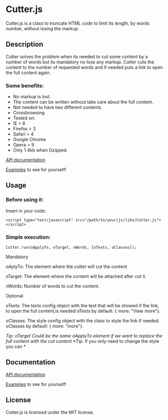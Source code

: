 # Cutter.js
Cutter.js is a class to truncate HTML code to limit its length, by words number, without losing the markup.

## Description

Cutter solves the problem when its needed to cut some content by a number of words but its mandatory no lose any markup.
Cutter cuts the content to the number of requested words and if needed puts a link to open the full content again.

### Some benefits:

* No markup is lost.
* The content can be written without take care about the full content.
* Not needed to have two different contents.
* Crossbrowsing
 * Tested on:
  * IE > 6
  * Firefox > 3
  * Safari > 4
  * Google Chrome
  * Opera > 9
* Only 1.4kb when Gzipped.


[API documentation](https://github.com/tcorral/Cutter.js/examples_and_documents/jsdoc/index.html)

[Examples](https://github.com/tcorral/Cutter.js/examples_and_documents/index.html) to see for yourself!

## Usage

### Before using it:
Insert in your code:

	<script type="text/javascript" src="/path/to/your/js/libs/Cutter.js"></script>

### Simple execution:

	Cutter.run(oApplyTo, oTarget, nWords, [oTexts, oClasses]);

Mandatory

  oAplyTo: The element where the cutter will cut the content

  oTarget: The element where the content will be attached after cut it.

  nWords: Number of words to cut the content.

Optional

  oTexts: The texts config object with the text that will be showed if the link, to open the full content,is needed
    oTexts by default: { more: "View more"}.

  oClasses: The style config object with the class to style the link if needed.
    oClasses by default: { more: "more"}.

*Tip: oTarget Could be the same oApplyTo element if we want to replace the full content with the cut content*
*Tip: If you only need to change the style you can *

## Documentation

[API documentation](https://github.com/tcorral/Cutter.js/examples_and_documents/jsdoc/index.html)

[Examples](https://github.com/tcorral/Cutter.js/examples_and_documents/index.html) to see for yourself!

## License

Cutter.js is licensed under the MIT license.